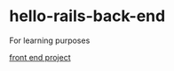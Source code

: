 # hello-rails-back-end
For learning purposes

[front end project](https://github.com/tiagomarin/hello-react-front-end)
